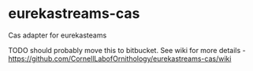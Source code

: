 # eurekastreams-cas
Cas adapter for eurekasteams

TODO should probably move this to bitbucket. See wiki for more details - https://github.com/CornellLabofOrnithology/eurekastreams-cas/wiki
